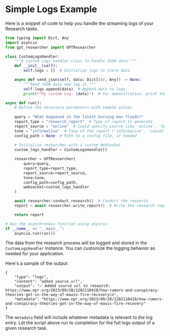 # Simple Logs Example

Here is a snippet of code to help you handle the streaming logs of your Research tasks.

```python
from typing import Dict, Any
import asyncio
from gpt_researcher import GPTResearcher

class CustomLogsHandler:
    """A custom Logs handler class to handle JSON data."""
    def __init__(self):
        self.logs = []  # Initialize logs to store data

    async def send_json(self, data: Dict[str, Any]) -> None:
        """Send JSON data and log it."""
        self.logs.append(data)  # Append data to logs
        print(f"My custom Log: {data}")  # For demonstration, print the log

async def run():
    # Define the necessary parameters with sample values
    
    query = "What happened in the latest burning man floods?"
    report_type = "research_report"  # Type of report to generate
    report_source = "online"  # Could specify source like 'online', 'books', etc.
    tone = "informative"  # Tone of the report ('informative', 'casual', etc.)
    config_path = None  # Path to a config file, if needed
    
    # Initialize researcher with a custom WebSocket
    custom_logs_handler = CustomLogsHandler()

    researcher = GPTResearcher(
        query=query,
        report_type=report_type,
        report_source=report_source,
        tone=tone,
        config_path=config_path,
        websocket=custom_logs_handler
    )

    await researcher.conduct_research()  # Conduct the research
    report = await researcher.write_report()  # Write the research report

    return report

# Run the asynchronous function using asyncio
if __name__ == "__main__":
    asyncio.run(run())
```

The data from the research process will be logged and stored in the `CustomLogsHandler` instance. You can customize the logging behavior as needed for your application.

Here's a sample of the output:

```
{
    "type": "logs",
    "content": "added_source_url",
    "output": "✅ Added source url to research: https://www.npr.org/2023/09/28/1202110410/how-rumors-and-conspiracy-theories-got-in-the-way-of-mauis-fire-recovery\n",
    "metadata": "https://www.npr.org/2023/09/28/1202110410/how-rumors-and-conspiracy-theories-got-in-the-way-of-mauis-fire-recovery"
}
```

The `metadata` field will include whatever metadata is relevant to the log entry. Let the script above run to completion for the full logs output of a given research task.